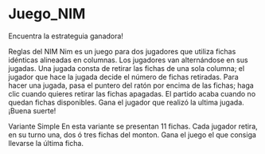 # Juego_NIM
Encuentra la estrateguia ganadora!

Reglas del NIM
  Nim es un juego para dos jugadores que utiliza fichas idénticas alineadas en columnas. Los jugadores van alternándose en sus jugadas. Una jugada consta de retirar las fichas de una sola columna; el jugador que hace la jugada decide el número de fichas retiradas.
  Para hacer una jugada, pasa el puntero del ratón por encima de las fichas; haga clic cuando quieres retirar las fichas apagadas. El partido acaba cuando no quedan fichas disponibles. Gana el jugador que realizó la ultima jugada. ¡Buena suerte!

Variante Simple
  En esta variante se presentan 11 fichas. Cada jugador retira, en su turno una, dos ó tres fichas del monton. Gana el juego el que consiga llevarse la última ficha.
